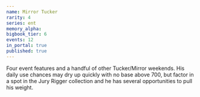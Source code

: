 ```yaml
---
name: Mirror Tucker
rarity: 4
series: ent
memory_alpha:
bigbook_tier: 6
events: 12
in_portal: true
published: true
---
```


Four event features and a handful of other Tucker/Mirror weekends. His daily use chances may dry up quickly with no base above 700, but factor in a spot in the Jury Rigger collection and he has several opportunities to pull his weight.
